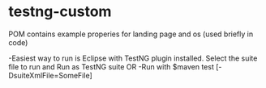 # testng-custom

POM contains example properies for landing page and os (used briefly in code)


-Easiest way to run is Eclipse with TestNG plugin installed. Select the suite file to run and Run as TestNG suite
    OR
-Run with 
  $maven test [-DsuiteXmlFile=SomeFile]
  
  
  
  
